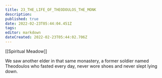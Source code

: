 ```yaml
---
title: 23_THE_LIFE_OF_THEODOULOS_THE_MONK
description: 
published: true
date: 2022-02-23T05:44:04.451Z
tags: 
editor: markdown
dateCreated: 2022-02-23T05:44:02.706Z
---
```


[[Spiritual Meadow]]
 
We saw another elder in that same monastery, a former soldier named Theodoulos who fasted every day, never wore shoes and never slept lying down. 
